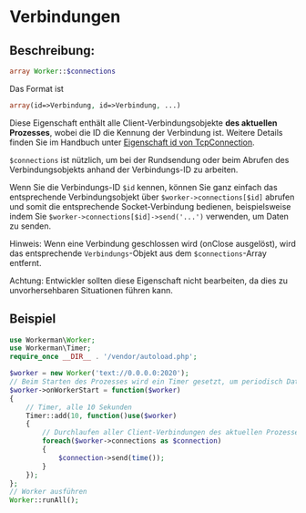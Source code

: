 # Verbindungen
## Beschreibung:
```php
array Worker::$connections
```
Das Format ist
```php
array(id=>Verbindung, id=>Verbindung, ...)
```
Diese Eigenschaft enthält alle Client-Verbindungsobjekte **des aktuellen Prozesses**, wobei die ID die Kennung der Verbindung ist. Weitere Details finden Sie im Handbuch unter [Eigenschaft id von TcpConnection](../tcp-connection/id.md).

```$connections``` ist nützlich, um bei der Rundsendung oder beim Abrufen des Verbindungsobjekts anhand der Verbindungs-ID zu arbeiten.

Wenn Sie die Verbindungs-ID ```$id``` kennen, können Sie ganz einfach das entsprechende Verbindungsobjekt über ```$worker->connections[$id]``` abrufen und somit die entsprechende Socket-Verbindung bedienen, beispielsweise indem Sie ```$worker->connections[$id]->send('...')``` verwenden, um Daten zu senden.

Hinweis: Wenn eine Verbindung geschlossen wird (onClose ausgelöst), wird das entsprechende ```Verbindungs```-Objekt aus dem ```$connections```-Array entfernt.

Achtung: Entwickler sollten diese Eigenschaft nicht bearbeiten, da dies zu unvorhersehbaren Situationen führen kann.

## Beispiel
```php
use Workerman\Worker;
use Workerman\Timer;
require_once __DIR__ . '/vendor/autoload.php';

$worker = new Worker('text://0.0.0.0:2020');
// Beim Starten des Prozesses wird ein Timer gesetzt, um periodisch Daten an alle Client-Verbindungen zu senden
$worker->onWorkerStart = function($worker)
{
    // Timer, alle 10 Sekunden
    Timer::add(10, function()use($worker)
    {
        // Durchlaufen aller Client-Verbindungen des aktuellen Prozesses und Senden der aktuellen Zeit des Servers
        foreach($worker->connections as $connection)
        {
            $connection->send(time());
        }
    });
};
// Worker ausführen
Worker::runAll();
```
